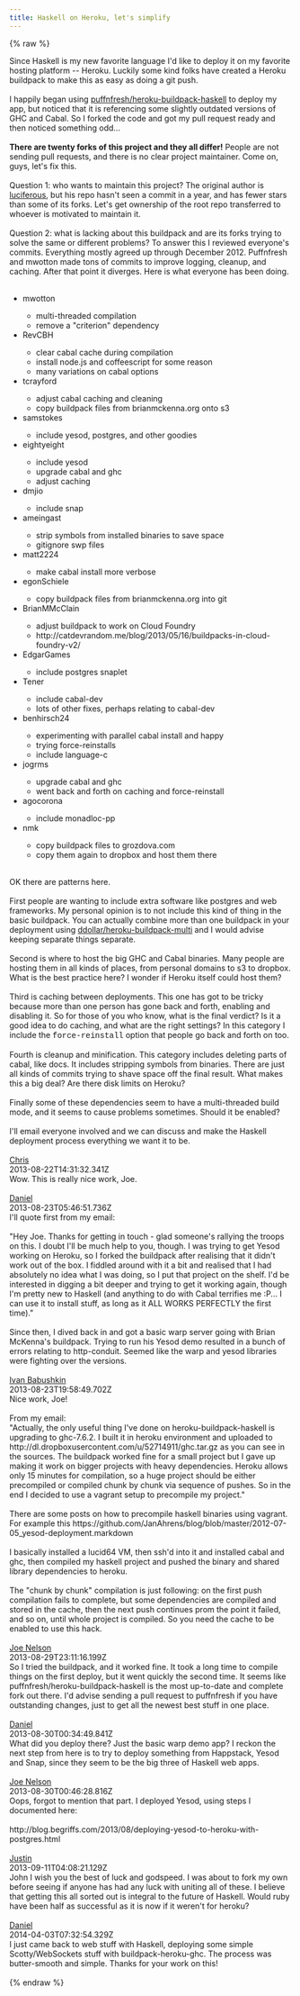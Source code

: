 ```yaml
---
title: Haskell on Heroku, let's simplify
---
```


{% raw %}
<div class="css-full-post-content js-full-post-content">
Since Haskell is my new favorite language I'd like to deploy it on my favorite hosting platform -- Heroku. Luckily some kind folks have created a Heroku buildpack to make this as easy as doing a git push.<br /><br />I happily began using <a href="https://github.com/puffnfresh/haskell-buildpack-demo">puffnfresh/heroku-buildpack-haskell</a> to deploy my app, but noticed that it is referencing some slightly outdated versions of GHC and Cabal. So I forked the code and got my pull request ready and then noticed something odd...<br /><br /><b>There are twenty forks of this project and they all differ!</b> People are not sending pull requests, and there is no clear project maintainer. Come on, guys, let's fix this.<br /><br />Question 1: who wants to maintain this project? The original author is <a href="https://github.com/luciferous">luciferous</a>, but his repo hasn't seen a commit in a year, and has fewer stars than some of its forks. Let's get ownership of the root repo transferred to whoever is motivated to maintain it.<br /><br />Question 2: what is lacking about this buildpack and are its forks trying to solve the same or different problems? To answer this I reviewed everyone's commits. Everything mostly agreed up through December 2012. Puffnfresh and mwotton made tons of commits to improve logging, cleanup, and caching. After that point it diverges. Here is what everyone has been doing.<br /><br /><ul><li>mwotton</li><ul><li>multi-threaded compilation</li><li>remove a "criterion" dependency</li></ul><li>RevCBH</li><ul><li>clear cabal cache during compilation</li><li>install node.js and coffeescript for some reason</li><li>many variations on cabal options</li></ul><li>tcrayford</li><ul><li>adjust cabal caching and cleaning</li><li>copy buildpack files from&nbsp;brianmckenna.org onto s3</li></ul><li>samstokes</li><ul><li>include yesod, postgres, and other goodies</li></ul><li>eightyeight</li><ul><li>include yesod</li><li>upgrade cabal and ghc</li><li>adjust caching</li></ul><li>dmjio</li><ul><li>include snap</li></ul><li>ameingast</li><ul><li>strip symbols from installed binaries to save space</li><li>gitignore swp files</li></ul><li>matt2224</li><ul><li>make cabal install more verbose</li></ul><li>egonSchiele</li><ul><li>copy buildpack files from brianmckenna.org into git</li></ul><li>BrianMMcClain</li><ul><li>adjust buildpack to work on Cloud Foundry</li><li>http://catdevrandom.me/blog/2013/05/16/buildpacks-in-cloud-foundry-v2/</li></ul><li>EdgarGames</li><ul><li>include postgres snaplet</li></ul><li>Tener</li><ul><li>include cabal-dev</li><li>lots of other fixes, perhaps relating to cabal-dev</li></ul><li>benhirsch24</li><ul><li>experimenting with parallel cabal install and happy</li><li>trying force-reinstalls</li><li>include language-c</li></ul><li>jogrms</li><ul><li>upgrade cabal and ghc</li><li>went back and forth on caching and force-reinstall</li></ul><li>agocorona</li><ul><li>include monadloc-pp</li></ul><li>nmk</li><ul><li>copy buildpack files to&nbsp;grozdova.com</li><li>copy them again to dropbox and host them there</li></ul></ul><div><br />OK there are patterns here.</div><div><br /></div><div>First people are wanting to include extra software like postgres and web frameworks. My personal opinion is to not include this kind of thing in the basic buildpack. You can actually combine more than one buildpack in your deployment using&nbsp;<a href="https://github.com/ddollar/heroku-buildpack-multi">ddollar/heroku-buildpack-multi</a> and I would advise keeping separate things separate.</div><div><br /></div><div>Second is where to host the big GHC and Cabal binaries. Many people are hosting them in all kinds of places, from personal domains to s3 to dropbox. What is the best practice here? I wonder if Heroku itself could host them?</div><div><br /></div><div>Third is caching between deployments. This one has got to be tricky because more than one person has gone back and forth, enabling and disabling it. So for those of you who know, what is the final verdict? Is it a good idea to do caching, and what are the right settings? In this category I include the <span style="font-family: Courier New, Courier, monospace;">force-reinstall</span> option that people go back and forth on too.</div><div><br /></div><div>Fourth is cleanup and minification. This category includes deleting parts of cabal, like docs. It includes stripping symbols from binaries. There are just all kinds of commits trying to shave space off the final result. What makes this a big deal? Are there disk limits on Heroku?</div><div><br /></div><div>Finally some of these dependencies seem to have a multi-threaded build mode, and it seems to cause problems sometimes. Should it be enabled?</div><div><br /></div><div>I'll email everyone involved and we can discuss and make the Haskell deployment process everything we want it to be.</div><br />
</div>
<div class="css-full-comments-content js-full-comments-content">
<div class="css-full-comment js-full-comment">
  <div class="css-comment-user-link js-comment-user-link">
  <a href="http://www.blogger.com/profile/03097657129811885396">
  <div class="css-comment-name js-comment-name">
    Chris
  </div>
  </a>
  <div class="css-comment-date js-comment-date">
    2013-08-22T14:31:32.341Z
  </div>
  </div>
  <div class="css-comment-content js-comment-content">
    Wow. This is really nice work, Joe.
  </div>
  <br/>
</div>
<div class="css-full-comment js-full-comment">
  <div class="css-comment-user-link js-comment-user-link">
  <a href="http://www.blogger.com/profile/05197498379165188603">
  <div class="css-comment-name js-comment-name">
    Daniel
  </div>
  </a>
  <div class="css-comment-date js-comment-date">
    2013-08-23T05:46:51.736Z
  </div>
  </div>
  <div class="css-comment-content js-comment-content">
    I&#39;ll quote first from my email:<br /><br />&quot;Hey Joe. Thanks for getting in touch - glad someone&#39;s rallying the troops on this. I doubt I&#39;ll be much help to you, though. I was trying to get Yesod working on Heroku, so I forked the buildpack after realising that it didn&#39;t work out of the box. I fiddled around with it a bit and realised that I had absolutely no idea what I was doing, so I put that project on the shelf. I&#39;d be interested in digging a bit deeper and trying to get it working again, though I&#39;m pretty new to Haskell (and anything to do with Cabal terrifies me :P... I can use it to install stuff, as long as it ALL WORKS PERFECTLY the first time).&quot;<br /><br />Since then, I dived back in and got a basic warp server going with Brian McKenna&#39;s buildpack. Trying to run his Yesod demo resulted in a bunch of errors relating to http-conduit. Seemed like the warp and yesod libraries were fighting over the versions.
  </div>
  <br/>
</div>
<div class="css-full-comment js-full-comment">
  <div class="css-comment-user-link js-comment-user-link">
  <a href="http://www.blogger.com/profile/13383730017141090311">
  <div class="css-comment-name js-comment-name">
    Ivan Babushkin
  </div>
  </a>
  <div class="css-comment-date js-comment-date">
    2013-08-23T19:58:49.702Z
  </div>
  </div>
  <div class="css-comment-content js-comment-content">
    Nice work, Joe!<br /><br />From my email:<br />&quot;Actually, the only useful thing I&#39;ve done on heroku-buildpack-haskell is upgrading to ghc-7.6.2. I built it in heroku environment and uploaded to http://dl.dropboxusercontent.com/u/52714911/ghc.tar.gz as you can see in the sources. The buildpack worked fine for a small project but I gave up making it work on bigger projects with heavy dependencies. Heroku allows only 15 minutes for compilation, so a huge project should be either precompiled or compiled chunk by chunk via sequence of pushes. So in the end I decided to use a vagrant setup to precompile my project.&quot;<br /><br />There are some posts on how to precompile haskell binaries using vagrant. For example this https://github.com/JanAhrens/blog/blob/master/2012-07-05_yesod-deployment.markdown<br /><br />I basically installed a lucid64 VM, then ssh&#39;d into it and installed cabal and ghc, then compiled my haskell project and pushed the binary and shared library dependencies to heroku.<br /><br />The &quot;chunk by chunk&quot; compilation is just following: on the first push compilation fails to complete, but some dependencies are compiled and stored in the cache, then the next push continues prom the point it failed, and so on, until whole project is compiled. So you need the cache to be enabled to use this hack.
  </div>
  <br/>
</div>
<div class="css-full-comment js-full-comment">
  <div class="css-comment-user-link js-comment-user-link">
  <a href="http://www.blogger.com/profile/05440774752453573594">
  <div class="css-comment-name js-comment-name">
    Joe Nelson
  </div>
  </a>
  <div class="css-comment-date js-comment-date">
    2013-08-29T23:11:16.199Z
  </div>
  </div>
  <div class="css-comment-content js-comment-content">
    So I tried the buildpack, and it worked fine. It took a long time to compile things on the first deploy, but it went quickly the second time. It seems like puffnfresh/heroku-buildpack-haskell is the most up-to-date and complete fork out there. I&#39;d advise sending a pull request to puffnfresh if you have outstanding changes, just to get all the newest best stuff in one place.
  </div>
  <br/>
</div>
<div class="css-full-comment js-full-comment">
  <div class="css-comment-user-link js-comment-user-link">
  <a href="http://www.blogger.com/profile/05197498379165188603">
  <div class="css-comment-name js-comment-name">
    Daniel
  </div>
  </a>
  <div class="css-comment-date js-comment-date">
    2013-08-30T00:34:49.841Z
  </div>
  </div>
  <div class="css-comment-content js-comment-content">
    What did you deploy there? Just the basic warp demo app? I reckon the next step from here is to try to deploy something from Happstack, Yesod and Snap, since they seem to be the big three of Haskell web apps.
  </div>
  <br/>
</div>
<div class="css-full-comment js-full-comment">
  <div class="css-comment-user-link js-comment-user-link">
  <a href="http://www.blogger.com/profile/05440774752453573594">
  <div class="css-comment-name js-comment-name">
    Joe Nelson
  </div>
  </a>
  <div class="css-comment-date js-comment-date">
    2013-08-30T00:46:28.816Z
  </div>
  </div>
  <div class="css-comment-content js-comment-content">
    Oops, forgot to mention that part. I deployed Yesod, using steps I documented here:<br /><br />http://blog.begriffs.com/2013/08/deploying-yesod-to-heroku-with-postgres.html
  </div>
  <br/>
</div>
<div class="css-full-comment js-full-comment">
  <div class="css-comment-user-link js-comment-user-link">
  <a href="http://www.blogger.com/profile/06136840792496025317">
  <div class="css-comment-name js-comment-name">
    Justin
  </div>
  </a>
  <div class="css-comment-date js-comment-date">
    2013-09-11T04:08:21.129Z
  </div>
  </div>
  <div class="css-comment-content js-comment-content">
    John I wish you the best of luck and godspeed.  I was about to fork my own before seeing if anyone has had any luck with uniting all of these.  I believe that getting this all sorted out is integral to the future of Haskell.  Would ruby have been half as successful as it is now if it weren&#39;t for heroku?
  </div>
  <br/>
</div>
<div class="css-full-comment js-full-comment">
  <div class="css-comment-user-link js-comment-user-link">
  <a href="http://www.blogger.com/profile/05197498379165188603">
  <div class="css-comment-name js-comment-name">
    Daniel
  </div>
  </a>
  <div class="css-comment-date js-comment-date">
    2014-04-03T07:32:54.329Z
  </div>
  </div>
  <div class="css-comment-content js-comment-content">
    I just came back to web stuff with Haskell, deploying some simple Scotty/WebSockets stuff with buildpack-heroku-ghc. The process was butter-smooth and simple. Thanks for your work on this!
  </div>
  <br/>
</div>
</div>
{% endraw %}
